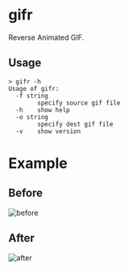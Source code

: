 # gifr
Reverse Animated GIF.

## Usage

```shell
> gifr -h
Usage of gifr:
  -f string
    	specify source gif file
  -h	show help
  -o string
    	specify dest gif file
  -v	show version
```

# Example
## Before
![before](./before.gif)

## After
![after](./after.gif)
